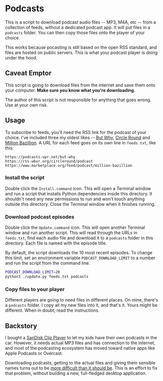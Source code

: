 # Podcasts

This is a script to download podcast audio files -- MP3, M4A, etc -- from a collection of feeds, without a dedicated podcast app. It will put files in a `podcasts` folder. You can then copy those files onto the player of your choice.

This works because pocasting is still based on the open RSS standard, and files are hosted on public servers. This is what your podcast player is doing under the hood.

## Caveat Emptor

This script is going to download files from the internet and save them onto your computer. **Make sure you know what you're downloading.**

The author of this script is not responsible for anything that goes wrong. Use at your own risk.

## Usage

To subscribe to feeds, you'll need the RSS link for the podcast of your choice. I've included three my oldest likes -- [But Why](https://www.npr.org/podcasts/474377890/but-why-a-podcast-for-curious-kids), [Circle Round](https://www.wbur.org/podcasts/circleround) and [Million Bazillion](https://www.marketplace.org/shows/million-bazillion/). A URL for each feed goes on its own line in `feeds.txt`, like this:

```
https://podcasts.vpr.net/but-why
https://rss.wbur.org/circleround/podcast
https://www.marketplace.org/feed/podcast/million-bazillion
```

### Install the script

Double click the `Install.command` icon. This will open a Terminal window and run a script that installs Python dependencies inside this directory. It shouldn't need any new permissions to run and won't touch anything outside this directory. Close the Terminal window when it finishes running.

### Download podcast episodes

Double click the `Update.command` icon. This will open another Terminal window and run another script. This will read through the URLs in `feeds.txt`, find each audio file and download it to a `podcasts` folder in this directory. Each file is named with the episode title.

By default, the script downloads the 10 most recent episodes. To change this limit, set an environment variable `PODCAST_DOWNLOAD_LIMIT` to a number and run the script from the command line.

```sh
PODCAST_DOWNLOAD_LIMIT=20
python3 ./update.py feeds.txt podcasts
```

### Copy files to your player

Different players are going to need files in different places. On mine, there's a `podcasts` folder. I copy all my new files into it, and that's it. Yours might be different. When in doubt, read the instructions.

## Backstory

I bought a [SanDisk Clip Player](https://a.co/d/drfuW2D) to let my kids have their own podcasts in the car. However, it needs actual MP3 files and has connection to the internet, and most of the podcasting ecosystem has moved toward native apps like Apple Podcasts or Overcast.

Downloading podcasts, getting to the actual files and giving them sensible names turns out to be [more difficult than it should be](https://discussions.apple.com/thread/254493062). This is an effort to fix that problem, without building a new, full-fledged desktop application.
